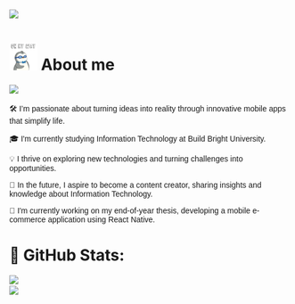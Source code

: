 <h3>
    <img src="https://readme-typing-svg.herokuapp.com/?font=Righteous&size=35&width=600&height=60&duration=5000&lines=Hello+There!;+My+name+is+China;+I'm+a+mobile+application+developer!" />
</h3>

# <img src="assets/gif/walking-ready.gif" alt="walking gif" width="50"/> About me

[![](https://visitcount.itsvg.in/api?id=Ing-China&icon=0&color=0)](https://visitcount.itsvg.in)

<p style="font-family: Arial, sans-serif;">
    🛠️ I’m passionate about turning ideas into reality through innovative mobile apps that simplify life.
</p>
<p style="font-family: Arial, sans-serif;">
    🎓 I'm currently studying Information Technology at Build Bright University.
</p>
<p style="font-family: Arial, sans-serif;">
    💡 I thrive on exploring new technologies and turning challenges into opportunities.
</p>
<p style="font-family: Arial, sans-serif;">
    🎥 In the future, I aspire to become a content creator, sharing insights and knowledge about Information Technology.
</p>
<p style="font-family: Arial, sans-serif;">
    🔭 I'm currently working on my end-of-year thesis, developing a mobile e-commerce application using React Native.
</p>

# 🚀 GitHub Stats:

![](https://github-readme-stats.vercel.app/api?username=Ing-China&theme=dark&hide_border=false&include_all_commits=false&count_private=false)<br/>
![](https://github-readme-stats.vercel.app/api/top-langs/?username=Ing-China&theme=dark&hide_border=false&include_all_commits=false&count_private=false&layout=compact)
